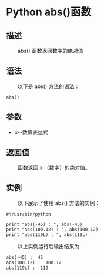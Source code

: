 # Python abs()函数
## 描述
&#160;&#160;&#160;&#160;&#160;&#160;&#160;&#160;abs() 函数返回数字的绝对值

## 语法
&#160;&#160;&#160;&#160;&#160;&#160;&#160;&#160;以下是 abs() 方法的语法：

```
abs()
```

## 参数
- x--数值表达式

## 返回值
&#160;&#160;&#160;&#160;&#160;&#160;&#160;&#160;函数返回 x （数字）的绝对值。

## 实例
&#160;&#160;&#160;&#160;&#160;&#160;&#160;&#160;以下展示了使用 abs() 方法的实例：

```
#!/usr/bin/python
 
print "abs(-45) : ", abs(-45)
print "abs(100.12) : ", abs(100.12)
print "abs(119L) : ", abs(119L)
```

&#160;&#160;&#160;&#160;&#160;&#160;&#160;&#160;以上实例运行后输出结果为：

```
abs(-45) :  45
abs(100.12) :  100.12
abs(119L) :  119
```